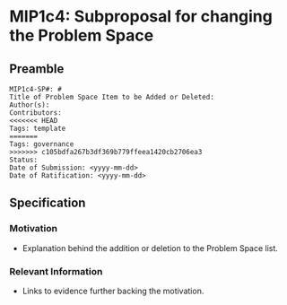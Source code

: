 # MIP1c4: Subproposal for changing the Problem Space

## Preamble
```
MIP1c4-SP#: # 
Title of Problem Space Item to be Added or Deleted:
Author(s):
Contributors:
<<<<<<< HEAD
Tags: template
=======
Tags: governance
>>>>>>> c105bdfa267b3df369b779ffeea1420cb2706ea3
Status:
Date of Submission: <yyyy-mm-dd>
Date of Ratification: <yyyy-mm-dd>
```
## Specification
    
### Motivation
- Explanation behind the addition or deletion to the Problem Space list. 

### Relevant Information
-  Links to evidence further backing the motivation.
